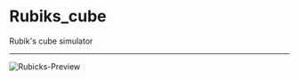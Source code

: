 # Rubiks_cube
 Rubik's cube simulator
<hr>

![Rubicks-Preview](https://user-images.githubusercontent.com/97286505/203263661-c0fd7443-3347-4dc9-9363-6a7965a5f0bf.jpg)
